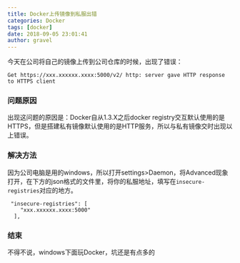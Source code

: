 ```yaml
---
title: Docker上传镜像到私服出错
categories: Docker
tags: [docker]
date: 2018-09-05 23:01:41 
author: gravel
---
```


今天在公司将自己的镜像上传到公司仓库的时候，出现了错误：

<!--more-->

```
Get https://xxx.xxxxxx.xxxx:5000/v2/ http: server gave HTTP response to HTTPS client
```
### 问题原因
出现这问题的原因是：Docker自从1.3.X之后docker registry交互默认使用的是HTTPS，但是搭建私有镜像默认使用的是HTTP服务，所以与私有镜像交时出现以上错误。
### 解决方法
因为公司电脑是用的windows，所以打开settings>Daemon，将Advanced现象打开，在下方的json格式的文件里，将你的私服地址，填写在`insecure-registries`对应的地方。
```
 "insecure-registries": [
    "xxx.xxxxxx.xxxx:5000"
  ],
```
### 结束
不得不说，windows下面玩Docker，坑还是有点多的